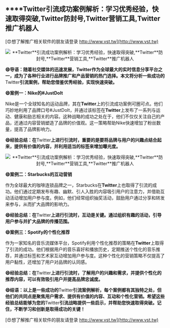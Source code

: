## ****Twitter**引流成功案例解析：学习优秀经验，快速取得突破,**Twitter**防封号,**Twitter**营销工具,**Twitter**推广机器人**

[😍想了解推广相关软件的朋友请登录 http://www.vst.tw](http://www.vst.tw)

 <center><img src="https://vst.tw/MP4/tuiguang/png/4.png" alt="**Twitter**引流成功案例解析：学习优秀经验，快速取得突破,**Twitter**防封号,**Twitter**营销工具,**Twitter**推广机器人"></center>

**😄导语：随着社交媒体的迅速发展，**Twitter**作为全球最大的实时信息分享平台之一，成为了各种行业进行品牌推广和产品营销的热门选择。本文将分析一些成功的**Twitter**引流案例，帮助您借鉴优秀经验，实现快速突破。**

**😄案例一：Nike的#JustDoIt**

Nike是一个全球知名的运动品牌，其在**Twitter**上的引流成功案例可圈可点。他们巧妙地利用了品牌口号#JustDoIt，并通过该标签在**Twitter**上发布了一系列与运动、健康和励志相关的内容。这种战略的成功之处在于，他们不仅仅关注自己的产品，还通过内容营销塑造了品牌的价值观。这一策略帮助Nike快速增加了粉丝数量，提高了品牌影响力。

**😄经验总结：在**Twitter**上进行引流时，重要的是要将品牌与用户的兴趣点结合起来，提供有价值的内容，并利用适当的标签来增加曝光度。**

 <center><img src="https://vst.tw/MP4/tuiguang/png/0.png" alt="**Twitter**引流成功案例解析：学习优秀经验，快速取得突破,**Twitter**防封号,**Twitter**营销工具,**Twitter**推广机器人"></center>

**😄案例二：Starbucks的互动营销**

作为全球最大的咖啡连锁品牌之一，Starbucks在**Twitter**上也取得了引流的成功。他们通过定期发布有趣、幽默、引人入胜的内容吸引用户的注意力，并借助互动活动增加用户参与度。例如，他们经常组织抽奖活动，鼓励用户通过分享和转发来参与，从而扩大品牌的影响力。

**😄经验总结：在**Twitter**上进行引流时，互动是关键。通过组织有趣的活动，引导用户参与并扩大品牌的传播范围。**

**😄案例三：Spotify的个性化推荐**

作为一家知名的音乐流媒体平台，Spotify利用个性化推荐的策略在**Twitter**上取得了引流的成功。他们根据用户的音乐喜好和播放历史，定期推送个性化的音乐推荐，并通过标签和艺术家互动增加用户参与度。这种个性化的营销策略不仅提高了用户黏性，还增加了用户对品牌的认同感。

**😄经验总结：在**Twitter**上进行引流时，了解用户的兴趣和需求，并提供个性化的推荐内容，可以有效吸引用户并提高品牌忠诚度。**

**😄结语：以上是一些成功的**Twitter**引流案例解析，每个案例都有其独特之处，但他们的共同点是聚焦用户需求、提供有价值的内容、互动和个性化营销。希望这些经验总结能够为您的**Twitter**引流战略提供一些启示，并帮助您快速取得突破。记住，不断学习和创新是取得成功的关键！**

[😍想了解推广相关软件的朋友请登录 http://www.vst.tw](http://www.vst.tw)



